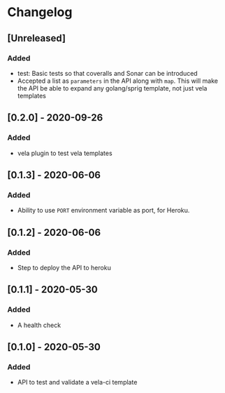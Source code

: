 # Changelog

## [Unreleased]
### Added
- test: Basic tests so that coveralls and Sonar can be introduced
- Accepted a list as `parameters` in the API along with `map`. This will make the API be able to expand any golang/sprig template, not just vela templates

## [0.2.0] - 2020-09-26
### Added
- vela plugin to test vela templates

## [0.1.3] - 2020-06-06
### Added
- Ability to use `PORT` environment variable as port, for Heroku.

## [0.1.2] - 2020-06-06
### Added
- Step to deploy the API to heroku

## [0.1.1] - 2020-05-30
### Added
- A health check

## [0.1.0] - 2020-05-30
### Added
- API to test and validate a vela-ci template
